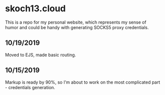 # skoch13.cloud
This is a repo for my personal website, which represents my sense of humor and could be handy with generating SOCKS5 proxy credentials.

## 10/19/2019
Moved to EJS, made basic routing.

## 10/15/2019
Markup is ready by 90%, so I'm about to work on the most complicated part - credentials generation.